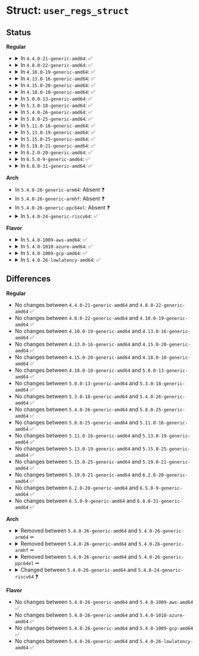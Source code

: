 # Struct: <code>user_regs_struct</code>

## Status
<b>Regular</b>
<ul>
<li>
<details>
<summary>In <code>4.4.0-21-generic-amd64</code>: ✅</summary>

```c
struct user_regs_struct {
    long unsigned int r15;
    long unsigned int r14;
    long unsigned int r13;
    long unsigned int r12;
    long unsigned int bp;
    long unsigned int bx;
    long unsigned int r11;
    long unsigned int r10;
    long unsigned int r9;
    long unsigned int r8;
    long unsigned int ax;
    long unsigned int cx;
    long unsigned int dx;
    long unsigned int si;
    long unsigned int di;
    long unsigned int orig_ax;
    long unsigned int ip;
    long unsigned int cs;
    long unsigned int flags;
    long unsigned int sp;
    long unsigned int ss;
    long unsigned int fs_base;
    long unsigned int gs_base;
    long unsigned int ds;
    long unsigned int es;
    long unsigned int fs;
    long unsigned int gs;
}
```
</details>
</li>
<li>
<details>
<summary>In <code>4.8.0-22-generic-amd64</code>: ✅</summary>

```c
struct user_regs_struct {
    long unsigned int r15;
    long unsigned int r14;
    long unsigned int r13;
    long unsigned int r12;
    long unsigned int bp;
    long unsigned int bx;
    long unsigned int r11;
    long unsigned int r10;
    long unsigned int r9;
    long unsigned int r8;
    long unsigned int ax;
    long unsigned int cx;
    long unsigned int dx;
    long unsigned int si;
    long unsigned int di;
    long unsigned int orig_ax;
    long unsigned int ip;
    long unsigned int cs;
    long unsigned int flags;
    long unsigned int sp;
    long unsigned int ss;
    long unsigned int fs_base;
    long unsigned int gs_base;
    long unsigned int ds;
    long unsigned int es;
    long unsigned int fs;
    long unsigned int gs;
}
```
</details>
</li>
<li>
<details>
<summary>In <code>4.10.0-19-generic-amd64</code>: ✅</summary>

```c
struct user_regs_struct {
    long unsigned int r15;
    long unsigned int r14;
    long unsigned int r13;
    long unsigned int r12;
    long unsigned int bp;
    long unsigned int bx;
    long unsigned int r11;
    long unsigned int r10;
    long unsigned int r9;
    long unsigned int r8;
    long unsigned int ax;
    long unsigned int cx;
    long unsigned int dx;
    long unsigned int si;
    long unsigned int di;
    long unsigned int orig_ax;
    long unsigned int ip;
    long unsigned int cs;
    long unsigned int flags;
    long unsigned int sp;
    long unsigned int ss;
    long unsigned int fs_base;
    long unsigned int gs_base;
    long unsigned int ds;
    long unsigned int es;
    long unsigned int fs;
    long unsigned int gs;
}
```
</details>
</li>
<li>
<details>
<summary>In <code>4.13.0-16-generic-amd64</code>: ✅</summary>

```c
struct user_regs_struct {
    long unsigned int r15;
    long unsigned int r14;
    long unsigned int r13;
    long unsigned int r12;
    long unsigned int bp;
    long unsigned int bx;
    long unsigned int r11;
    long unsigned int r10;
    long unsigned int r9;
    long unsigned int r8;
    long unsigned int ax;
    long unsigned int cx;
    long unsigned int dx;
    long unsigned int si;
    long unsigned int di;
    long unsigned int orig_ax;
    long unsigned int ip;
    long unsigned int cs;
    long unsigned int flags;
    long unsigned int sp;
    long unsigned int ss;
    long unsigned int fs_base;
    long unsigned int gs_base;
    long unsigned int ds;
    long unsigned int es;
    long unsigned int fs;
    long unsigned int gs;
}
```
</details>
</li>
<li>
<details>
<summary>In <code>4.15.0-20-generic-amd64</code>: ✅</summary>

```c
struct user_regs_struct {
    long unsigned int r15;
    long unsigned int r14;
    long unsigned int r13;
    long unsigned int r12;
    long unsigned int bp;
    long unsigned int bx;
    long unsigned int r11;
    long unsigned int r10;
    long unsigned int r9;
    long unsigned int r8;
    long unsigned int ax;
    long unsigned int cx;
    long unsigned int dx;
    long unsigned int si;
    long unsigned int di;
    long unsigned int orig_ax;
    long unsigned int ip;
    long unsigned int cs;
    long unsigned int flags;
    long unsigned int sp;
    long unsigned int ss;
    long unsigned int fs_base;
    long unsigned int gs_base;
    long unsigned int ds;
    long unsigned int es;
    long unsigned int fs;
    long unsigned int gs;
}
```
</details>
</li>
<li>
<details>
<summary>In <code>4.18.0-10-generic-amd64</code>: ✅</summary>

```c
struct user_regs_struct {
    long unsigned int r15;
    long unsigned int r14;
    long unsigned int r13;
    long unsigned int r12;
    long unsigned int bp;
    long unsigned int bx;
    long unsigned int r11;
    long unsigned int r10;
    long unsigned int r9;
    long unsigned int r8;
    long unsigned int ax;
    long unsigned int cx;
    long unsigned int dx;
    long unsigned int si;
    long unsigned int di;
    long unsigned int orig_ax;
    long unsigned int ip;
    long unsigned int cs;
    long unsigned int flags;
    long unsigned int sp;
    long unsigned int ss;
    long unsigned int fs_base;
    long unsigned int gs_base;
    long unsigned int ds;
    long unsigned int es;
    long unsigned int fs;
    long unsigned int gs;
}
```
</details>
</li>
<li>
<details>
<summary>In <code>5.0.0-13-generic-amd64</code>: ✅</summary>

```c
struct user_regs_struct {
    long unsigned int r15;
    long unsigned int r14;
    long unsigned int r13;
    long unsigned int r12;
    long unsigned int bp;
    long unsigned int bx;
    long unsigned int r11;
    long unsigned int r10;
    long unsigned int r9;
    long unsigned int r8;
    long unsigned int ax;
    long unsigned int cx;
    long unsigned int dx;
    long unsigned int si;
    long unsigned int di;
    long unsigned int orig_ax;
    long unsigned int ip;
    long unsigned int cs;
    long unsigned int flags;
    long unsigned int sp;
    long unsigned int ss;
    long unsigned int fs_base;
    long unsigned int gs_base;
    long unsigned int ds;
    long unsigned int es;
    long unsigned int fs;
    long unsigned int gs;
}
```
</details>
</li>
<li>
<details>
<summary>In <code>5.3.0-18-generic-amd64</code>: ✅</summary>

```c
struct user_regs_struct {
    long unsigned int r15;
    long unsigned int r14;
    long unsigned int r13;
    long unsigned int r12;
    long unsigned int bp;
    long unsigned int bx;
    long unsigned int r11;
    long unsigned int r10;
    long unsigned int r9;
    long unsigned int r8;
    long unsigned int ax;
    long unsigned int cx;
    long unsigned int dx;
    long unsigned int si;
    long unsigned int di;
    long unsigned int orig_ax;
    long unsigned int ip;
    long unsigned int cs;
    long unsigned int flags;
    long unsigned int sp;
    long unsigned int ss;
    long unsigned int fs_base;
    long unsigned int gs_base;
    long unsigned int ds;
    long unsigned int es;
    long unsigned int fs;
    long unsigned int gs;
}
```
</details>
</li>
<li>
<details>
<summary>In <code>5.4.0-26-generic-amd64</code>: ✅</summary>

```c
struct user_regs_struct {
    long unsigned int r15;
    long unsigned int r14;
    long unsigned int r13;
    long unsigned int r12;
    long unsigned int bp;
    long unsigned int bx;
    long unsigned int r11;
    long unsigned int r10;
    long unsigned int r9;
    long unsigned int r8;
    long unsigned int ax;
    long unsigned int cx;
    long unsigned int dx;
    long unsigned int si;
    long unsigned int di;
    long unsigned int orig_ax;
    long unsigned int ip;
    long unsigned int cs;
    long unsigned int flags;
    long unsigned int sp;
    long unsigned int ss;
    long unsigned int fs_base;
    long unsigned int gs_base;
    long unsigned int ds;
    long unsigned int es;
    long unsigned int fs;
    long unsigned int gs;
}
```
</details>
</li>
<li>
<details>
<summary>In <code>5.8.0-25-generic-amd64</code>: ✅</summary>

```c
struct user_regs_struct {
    long unsigned int r15;
    long unsigned int r14;
    long unsigned int r13;
    long unsigned int r12;
    long unsigned int bp;
    long unsigned int bx;
    long unsigned int r11;
    long unsigned int r10;
    long unsigned int r9;
    long unsigned int r8;
    long unsigned int ax;
    long unsigned int cx;
    long unsigned int dx;
    long unsigned int si;
    long unsigned int di;
    long unsigned int orig_ax;
    long unsigned int ip;
    long unsigned int cs;
    long unsigned int flags;
    long unsigned int sp;
    long unsigned int ss;
    long unsigned int fs_base;
    long unsigned int gs_base;
    long unsigned int ds;
    long unsigned int es;
    long unsigned int fs;
    long unsigned int gs;
}
```
</details>
</li>
<li>
<details>
<summary>In <code>5.11.0-16-generic-amd64</code>: ✅</summary>

```c
struct user_regs_struct {
    long unsigned int r15;
    long unsigned int r14;
    long unsigned int r13;
    long unsigned int r12;
    long unsigned int bp;
    long unsigned int bx;
    long unsigned int r11;
    long unsigned int r10;
    long unsigned int r9;
    long unsigned int r8;
    long unsigned int ax;
    long unsigned int cx;
    long unsigned int dx;
    long unsigned int si;
    long unsigned int di;
    long unsigned int orig_ax;
    long unsigned int ip;
    long unsigned int cs;
    long unsigned int flags;
    long unsigned int sp;
    long unsigned int ss;
    long unsigned int fs_base;
    long unsigned int gs_base;
    long unsigned int ds;
    long unsigned int es;
    long unsigned int fs;
    long unsigned int gs;
}
```
</details>
</li>
<li>
<details>
<summary>In <code>5.13.0-19-generic-amd64</code>: ✅</summary>

```c
struct user_regs_struct {
    long unsigned int r15;
    long unsigned int r14;
    long unsigned int r13;
    long unsigned int r12;
    long unsigned int bp;
    long unsigned int bx;
    long unsigned int r11;
    long unsigned int r10;
    long unsigned int r9;
    long unsigned int r8;
    long unsigned int ax;
    long unsigned int cx;
    long unsigned int dx;
    long unsigned int si;
    long unsigned int di;
    long unsigned int orig_ax;
    long unsigned int ip;
    long unsigned int cs;
    long unsigned int flags;
    long unsigned int sp;
    long unsigned int ss;
    long unsigned int fs_base;
    long unsigned int gs_base;
    long unsigned int ds;
    long unsigned int es;
    long unsigned int fs;
    long unsigned int gs;
}
```
</details>
</li>
<li>
<details>
<summary>In <code>5.15.0-25-generic-amd64</code>: ✅</summary>

```c
struct user_regs_struct {
    long unsigned int r15;
    long unsigned int r14;
    long unsigned int r13;
    long unsigned int r12;
    long unsigned int bp;
    long unsigned int bx;
    long unsigned int r11;
    long unsigned int r10;
    long unsigned int r9;
    long unsigned int r8;
    long unsigned int ax;
    long unsigned int cx;
    long unsigned int dx;
    long unsigned int si;
    long unsigned int di;
    long unsigned int orig_ax;
    long unsigned int ip;
    long unsigned int cs;
    long unsigned int flags;
    long unsigned int sp;
    long unsigned int ss;
    long unsigned int fs_base;
    long unsigned int gs_base;
    long unsigned int ds;
    long unsigned int es;
    long unsigned int fs;
    long unsigned int gs;
}
```
</details>
</li>
<li>
<details>
<summary>In <code>5.19.0-21-generic-amd64</code>: ✅</summary>

```c
struct user_regs_struct {
    long unsigned int r15;
    long unsigned int r14;
    long unsigned int r13;
    long unsigned int r12;
    long unsigned int bp;
    long unsigned int bx;
    long unsigned int r11;
    long unsigned int r10;
    long unsigned int r9;
    long unsigned int r8;
    long unsigned int ax;
    long unsigned int cx;
    long unsigned int dx;
    long unsigned int si;
    long unsigned int di;
    long unsigned int orig_ax;
    long unsigned int ip;
    long unsigned int cs;
    long unsigned int flags;
    long unsigned int sp;
    long unsigned int ss;
    long unsigned int fs_base;
    long unsigned int gs_base;
    long unsigned int ds;
    long unsigned int es;
    long unsigned int fs;
    long unsigned int gs;
}
```
</details>
</li>
<li>
<details>
<summary>In <code>6.2.0-20-generic-amd64</code>: ✅</summary>

```c
struct user_regs_struct {
    long unsigned int r15;
    long unsigned int r14;
    long unsigned int r13;
    long unsigned int r12;
    long unsigned int bp;
    long unsigned int bx;
    long unsigned int r11;
    long unsigned int r10;
    long unsigned int r9;
    long unsigned int r8;
    long unsigned int ax;
    long unsigned int cx;
    long unsigned int dx;
    long unsigned int si;
    long unsigned int di;
    long unsigned int orig_ax;
    long unsigned int ip;
    long unsigned int cs;
    long unsigned int flags;
    long unsigned int sp;
    long unsigned int ss;
    long unsigned int fs_base;
    long unsigned int gs_base;
    long unsigned int ds;
    long unsigned int es;
    long unsigned int fs;
    long unsigned int gs;
}
```
</details>
</li>
<li>
<details>
<summary>In <code>6.5.0-9-generic-amd64</code>: ✅</summary>

```c
struct user_regs_struct {
    long unsigned int r15;
    long unsigned int r14;
    long unsigned int r13;
    long unsigned int r12;
    long unsigned int bp;
    long unsigned int bx;
    long unsigned int r11;
    long unsigned int r10;
    long unsigned int r9;
    long unsigned int r8;
    long unsigned int ax;
    long unsigned int cx;
    long unsigned int dx;
    long unsigned int si;
    long unsigned int di;
    long unsigned int orig_ax;
    long unsigned int ip;
    long unsigned int cs;
    long unsigned int flags;
    long unsigned int sp;
    long unsigned int ss;
    long unsigned int fs_base;
    long unsigned int gs_base;
    long unsigned int ds;
    long unsigned int es;
    long unsigned int fs;
    long unsigned int gs;
}
```
</details>
</li>
<li>
<details>
<summary>In <code>6.8.0-31-generic-amd64</code>: ✅</summary>

```c
struct user_regs_struct {
    long unsigned int r15;
    long unsigned int r14;
    long unsigned int r13;
    long unsigned int r12;
    long unsigned int bp;
    long unsigned int bx;
    long unsigned int r11;
    long unsigned int r10;
    long unsigned int r9;
    long unsigned int r8;
    long unsigned int ax;
    long unsigned int cx;
    long unsigned int dx;
    long unsigned int si;
    long unsigned int di;
    long unsigned int orig_ax;
    long unsigned int ip;
    long unsigned int cs;
    long unsigned int flags;
    long unsigned int sp;
    long unsigned int ss;
    long unsigned int fs_base;
    long unsigned int gs_base;
    long unsigned int ds;
    long unsigned int es;
    long unsigned int fs;
    long unsigned int gs;
}
```
</details>
</li>
</ul>
<b>Arch</b>
<ul>
<li>
In <code>5.4.0-26-generic-arm64</code>: Absent ❓
</li>
<li>
In <code>5.4.0-26-generic-armhf</code>: Absent ❓
</li>
<li>
In <code>5.4.0-26-generic-ppc64el</code>: Absent ❓
</li>
<li>
<details>
<summary>In <code>5.4.0-24-generic-riscv64</code>: ✅</summary>

```c
struct user_regs_struct {
    long unsigned int pc;
    long unsigned int ra;
    long unsigned int sp;
    long unsigned int gp;
    long unsigned int tp;
    long unsigned int t0;
    long unsigned int t1;
    long unsigned int t2;
    long unsigned int s0;
    long unsigned int s1;
    long unsigned int a0;
    long unsigned int a1;
    long unsigned int a2;
    long unsigned int a3;
    long unsigned int a4;
    long unsigned int a5;
    long unsigned int a6;
    long unsigned int a7;
    long unsigned int s2;
    long unsigned int s3;
    long unsigned int s4;
    long unsigned int s5;
    long unsigned int s6;
    long unsigned int s7;
    long unsigned int s8;
    long unsigned int s9;
    long unsigned int s10;
    long unsigned int s11;
    long unsigned int t3;
    long unsigned int t4;
    long unsigned int t5;
    long unsigned int t6;
}
```
</details>
</li>
</ul>
<b>Flavor</b>
<ul>
<li>
<details>
<summary>In <code>5.4.0-1009-aws-amd64</code>: ✅</summary>

```c
struct user_regs_struct {
    long unsigned int r15;
    long unsigned int r14;
    long unsigned int r13;
    long unsigned int r12;
    long unsigned int bp;
    long unsigned int bx;
    long unsigned int r11;
    long unsigned int r10;
    long unsigned int r9;
    long unsigned int r8;
    long unsigned int ax;
    long unsigned int cx;
    long unsigned int dx;
    long unsigned int si;
    long unsigned int di;
    long unsigned int orig_ax;
    long unsigned int ip;
    long unsigned int cs;
    long unsigned int flags;
    long unsigned int sp;
    long unsigned int ss;
    long unsigned int fs_base;
    long unsigned int gs_base;
    long unsigned int ds;
    long unsigned int es;
    long unsigned int fs;
    long unsigned int gs;
}
```
</details>
</li>
<li>
<details>
<summary>In <code>5.4.0-1010-azure-amd64</code>: ✅</summary>

```c
struct user_regs_struct {
    long unsigned int r15;
    long unsigned int r14;
    long unsigned int r13;
    long unsigned int r12;
    long unsigned int bp;
    long unsigned int bx;
    long unsigned int r11;
    long unsigned int r10;
    long unsigned int r9;
    long unsigned int r8;
    long unsigned int ax;
    long unsigned int cx;
    long unsigned int dx;
    long unsigned int si;
    long unsigned int di;
    long unsigned int orig_ax;
    long unsigned int ip;
    long unsigned int cs;
    long unsigned int flags;
    long unsigned int sp;
    long unsigned int ss;
    long unsigned int fs_base;
    long unsigned int gs_base;
    long unsigned int ds;
    long unsigned int es;
    long unsigned int fs;
    long unsigned int gs;
}
```
</details>
</li>
<li>
<details>
<summary>In <code>5.4.0-1009-gcp-amd64</code>: ✅</summary>

```c
struct user_regs_struct {
    long unsigned int r15;
    long unsigned int r14;
    long unsigned int r13;
    long unsigned int r12;
    long unsigned int bp;
    long unsigned int bx;
    long unsigned int r11;
    long unsigned int r10;
    long unsigned int r9;
    long unsigned int r8;
    long unsigned int ax;
    long unsigned int cx;
    long unsigned int dx;
    long unsigned int si;
    long unsigned int di;
    long unsigned int orig_ax;
    long unsigned int ip;
    long unsigned int cs;
    long unsigned int flags;
    long unsigned int sp;
    long unsigned int ss;
    long unsigned int fs_base;
    long unsigned int gs_base;
    long unsigned int ds;
    long unsigned int es;
    long unsigned int fs;
    long unsigned int gs;
}
```
</details>
</li>
<li>
<details>
<summary>In <code>5.4.0-26-lowlatency-amd64</code>: ✅</summary>

```c
struct user_regs_struct {
    long unsigned int r15;
    long unsigned int r14;
    long unsigned int r13;
    long unsigned int r12;
    long unsigned int bp;
    long unsigned int bx;
    long unsigned int r11;
    long unsigned int r10;
    long unsigned int r9;
    long unsigned int r8;
    long unsigned int ax;
    long unsigned int cx;
    long unsigned int dx;
    long unsigned int si;
    long unsigned int di;
    long unsigned int orig_ax;
    long unsigned int ip;
    long unsigned int cs;
    long unsigned int flags;
    long unsigned int sp;
    long unsigned int ss;
    long unsigned int fs_base;
    long unsigned int gs_base;
    long unsigned int ds;
    long unsigned int es;
    long unsigned int fs;
    long unsigned int gs;
}
```
</details>
</li>
</ul>

## Differences
<b>Regular</b>
<ul>
<li>
No changes between <code>4.4.0-21-generic-amd64</code> and <code>4.8.0-22-generic-amd64</code> ✅
</li>
<li>
No changes between <code>4.8.0-22-generic-amd64</code> and <code>4.10.0-19-generic-amd64</code> ✅
</li>
<li>
No changes between <code>4.10.0-19-generic-amd64</code> and <code>4.13.0-16-generic-amd64</code> ✅
</li>
<li>
No changes between <code>4.13.0-16-generic-amd64</code> and <code>4.15.0-20-generic-amd64</code> ✅
</li>
<li>
No changes between <code>4.15.0-20-generic-amd64</code> and <code>4.18.0-10-generic-amd64</code> ✅
</li>
<li>
No changes between <code>4.18.0-10-generic-amd64</code> and <code>5.0.0-13-generic-amd64</code> ✅
</li>
<li>
No changes between <code>5.0.0-13-generic-amd64</code> and <code>5.3.0-18-generic-amd64</code> ✅
</li>
<li>
No changes between <code>5.3.0-18-generic-amd64</code> and <code>5.4.0-26-generic-amd64</code> ✅
</li>
<li>
No changes between <code>5.4.0-26-generic-amd64</code> and <code>5.8.0-25-generic-amd64</code> ✅
</li>
<li>
No changes between <code>5.8.0-25-generic-amd64</code> and <code>5.11.0-16-generic-amd64</code> ✅
</li>
<li>
No changes between <code>5.11.0-16-generic-amd64</code> and <code>5.13.0-19-generic-amd64</code> ✅
</li>
<li>
No changes between <code>5.13.0-19-generic-amd64</code> and <code>5.15.0-25-generic-amd64</code> ✅
</li>
<li>
No changes between <code>5.15.0-25-generic-amd64</code> and <code>5.19.0-21-generic-amd64</code> ✅
</li>
<li>
No changes between <code>5.19.0-21-generic-amd64</code> and <code>6.2.0-20-generic-amd64</code> ✅
</li>
<li>
No changes between <code>6.2.0-20-generic-amd64</code> and <code>6.5.0-9-generic-amd64</code> ✅
</li>
<li>
No changes between <code>6.5.0-9-generic-amd64</code> and <code>6.8.0-31-generic-amd64</code> ✅
</li>
</ul>
<b>Arch</b>
<ul>
<li>
<details>
<summary>Removed between <code>5.4.0-26-generic-amd64</code> and <code>5.4.0-26-generic-arm64</code> ➖</summary>

```c
struct user_regs_struct {
    long unsigned int r15;
    long unsigned int r14;
    long unsigned int r13;
    long unsigned int r12;
    long unsigned int bp;
    long unsigned int bx;
    long unsigned int r11;
    long unsigned int r10;
    long unsigned int r9;
    long unsigned int r8;
    long unsigned int ax;
    long unsigned int cx;
    long unsigned int dx;
    long unsigned int si;
    long unsigned int di;
    long unsigned int orig_ax;
    long unsigned int ip;
    long unsigned int cs;
    long unsigned int flags;
    long unsigned int sp;
    long unsigned int ss;
    long unsigned int fs_base;
    long unsigned int gs_base;
    long unsigned int ds;
    long unsigned int es;
    long unsigned int fs;
    long unsigned int gs;
}
```
</details>
</li>
<li>
<details>
<summary>Removed between <code>5.4.0-26-generic-amd64</code> and <code>5.4.0-26-generic-armhf</code> ➖</summary>

```c
struct user_regs_struct {
    long unsigned int r15;
    long unsigned int r14;
    long unsigned int r13;
    long unsigned int r12;
    long unsigned int bp;
    long unsigned int bx;
    long unsigned int r11;
    long unsigned int r10;
    long unsigned int r9;
    long unsigned int r8;
    long unsigned int ax;
    long unsigned int cx;
    long unsigned int dx;
    long unsigned int si;
    long unsigned int di;
    long unsigned int orig_ax;
    long unsigned int ip;
    long unsigned int cs;
    long unsigned int flags;
    long unsigned int sp;
    long unsigned int ss;
    long unsigned int fs_base;
    long unsigned int gs_base;
    long unsigned int ds;
    long unsigned int es;
    long unsigned int fs;
    long unsigned int gs;
}
```
</details>
</li>
<li>
<details>
<summary>Removed between <code>5.4.0-26-generic-amd64</code> and <code>5.4.0-26-generic-ppc64el</code> ➖</summary>

```c
struct user_regs_struct {
    long unsigned int r15;
    long unsigned int r14;
    long unsigned int r13;
    long unsigned int r12;
    long unsigned int bp;
    long unsigned int bx;
    long unsigned int r11;
    long unsigned int r10;
    long unsigned int r9;
    long unsigned int r8;
    long unsigned int ax;
    long unsigned int cx;
    long unsigned int dx;
    long unsigned int si;
    long unsigned int di;
    long unsigned int orig_ax;
    long unsigned int ip;
    long unsigned int cs;
    long unsigned int flags;
    long unsigned int sp;
    long unsigned int ss;
    long unsigned int fs_base;
    long unsigned int gs_base;
    long unsigned int ds;
    long unsigned int es;
    long unsigned int fs;
    long unsigned int gs;
}
```
</details>
</li>
<li>
<details>
<summary>Changed between <code>5.4.0-26-generic-amd64</code> and <code>5.4.0-24-generic-riscv64</code> ❓</summary>
<ul>
<li>
<b>Field added. </b>
<code>long unsigned int pc</code>
</li>
<li>
<b>Field added. </b>
<code>long unsigned int ra</code>
</li>
<li>
<b>Field added. </b>
<code>long unsigned int gp</code>
</li>
<li>
<b>Field added. </b>
<code>long unsigned int tp</code>
</li>
<li>
<b>Field added. </b>
<code>long unsigned int t0</code>
</li>
<li>
<b>Field added. </b>
<code>long unsigned int t1</code>
</li>
<li>
<b>Field added. </b>
<code>long unsigned int t2</code>
</li>
<li>
<b>Field added. </b>
<code>long unsigned int s0</code>
</li>
<li>
<b>Field added. </b>
<code>long unsigned int s1</code>
</li>
<li>
<b>Field added. </b>
<code>long unsigned int a0</code>
</li>
<li>
<b>Field added. </b>
<code>long unsigned int a1</code>
</li>
<li>
<b>Field added. </b>
<code>long unsigned int a2</code>
</li>
<li>
<b>Field added. </b>
<code>long unsigned int a3</code>
</li>
<li>
<b>Field added. </b>
<code>long unsigned int a4</code>
</li>
<li>
<b>Field added. </b>
<code>long unsigned int a5</code>
</li>
<li>
<b>Field added. </b>
<code>long unsigned int a6</code>
</li>
<li>
<b>Field added. </b>
<code>long unsigned int a7</code>
</li>
<li>
<b>Field added. </b>
<code>long unsigned int s2</code>
</li>
<li>
<b>Field added. </b>
<code>long unsigned int s3</code>
</li>
<li>
<b>Field added. </b>
<code>long unsigned int s4</code>
</li>
<li>
<b>Field added. </b>
<code>long unsigned int s5</code>
</li>
<li>
<b>Field added. </b>
<code>long unsigned int s6</code>
</li>
<li>
<b>Field added. </b>
<code>long unsigned int s7</code>
</li>
<li>
<b>Field added. </b>
<code>long unsigned int s8</code>
</li>
<li>
<b>Field added. </b>
<code>long unsigned int s9</code>
</li>
<li>
<b>Field added. </b>
<code>long unsigned int s10</code>
</li>
<li>
<b>Field added. </b>
<code>long unsigned int s11</code>
</li>
<li>
<b>Field added. </b>
<code>long unsigned int t3</code>
</li>
<li>
<b>Field added. </b>
<code>long unsigned int t4</code>
</li>
<li>
<b>Field added. </b>
<code>long unsigned int t5</code>
</li>
<li>
<b>Field added. </b>
<code>long unsigned int t6</code>
</li>
<li>
<b>Field removed. </b>
<code>long unsigned int r15</code>
</li>
<li>
<b>Field removed. </b>
<code>long unsigned int r14</code>
</li>
<li>
<b>Field removed. </b>
<code>long unsigned int r13</code>
</li>
<li>
<b>Field removed. </b>
<code>long unsigned int r12</code>
</li>
<li>
<b>Field removed. </b>
<code>long unsigned int bp</code>
</li>
<li>
<b>Field removed. </b>
<code>long unsigned int bx</code>
</li>
<li>
<b>Field removed. </b>
<code>long unsigned int r11</code>
</li>
<li>
<b>Field removed. </b>
<code>long unsigned int r10</code>
</li>
<li>
<b>Field removed. </b>
<code>long unsigned int r9</code>
</li>
<li>
<b>Field removed. </b>
<code>long unsigned int r8</code>
</li>
<li>
<b>Field removed. </b>
<code>long unsigned int ax</code>
</li>
<li>
<b>Field removed. </b>
<code>long unsigned int cx</code>
</li>
<li>
<b>Field removed. </b>
<code>long unsigned int dx</code>
</li>
<li>
<b>Field removed. </b>
<code>long unsigned int si</code>
</li>
<li>
<b>Field removed. </b>
<code>long unsigned int di</code>
</li>
<li>
<b>Field removed. </b>
<code>long unsigned int orig_ax</code>
</li>
<li>
<b>Field removed. </b>
<code>long unsigned int ip</code>
</li>
<li>
<b>Field removed. </b>
<code>long unsigned int cs</code>
</li>
<li>
<b>Field removed. </b>
<code>long unsigned int flags</code>
</li>
<li>
<b>Field removed. </b>
<code>long unsigned int ss</code>
</li>
<li>
<b>Field removed. </b>
<code>long unsigned int fs_base</code>
</li>
<li>
<b>Field removed. </b>
<code>long unsigned int gs_base</code>
</li>
<li>
<b>Field removed. </b>
<code>long unsigned int ds</code>
</li>
<li>
<b>Field removed. </b>
<code>long unsigned int es</code>
</li>
<li>
<b>Field removed. </b>
<code>long unsigned int fs</code>
</li>
<li>
<b>Field removed. </b>
<code>long unsigned int gs</code>
</li>
</ul>
</details>
</li>
</ul>
<b>Flavor</b>
<ul>
<li>
No changes between <code>5.4.0-26-generic-amd64</code> and <code>5.4.0-1009-aws-amd64</code> ✅
</li>
<li>
No changes between <code>5.4.0-26-generic-amd64</code> and <code>5.4.0-1010-azure-amd64</code> ✅
</li>
<li>
No changes between <code>5.4.0-26-generic-amd64</code> and <code>5.4.0-1009-gcp-amd64</code> ✅
</li>
<li>
No changes between <code>5.4.0-26-generic-amd64</code> and <code>5.4.0-26-lowlatency-amd64</code> ✅
</li>
</ul>
